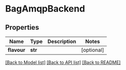 # BagAmqpBackend

## Properties
Name | Type | Description | Notes
------------ | ------------- | ------------- | -------------
**flavour** | **str** |  | [optional] 

[[Back to Model list]](../README.md#documentation-for-models) [[Back to API list]](../README.md#documentation-for-api-endpoints) [[Back to README]](../README.md)


